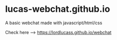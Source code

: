 # lucas-webchat.github.io
A basic webchat made with javascript/html/css

Check here --> https://lordlucass.github.io/webchat

